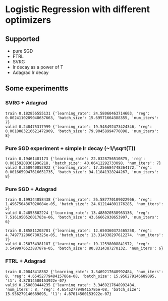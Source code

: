 # Logistic Regression with different optimizers

## Supported

* pure SGD 
* FTRL
* SVRG
* lr decay as a power of T
* Adagrad lr decay

## Some experimentts

### SVRG + Adagrad
```
train 0.182856555131 {'learning_rate': 24.58060463714603, 'reg': 0.0024110289048637663, 'batch_size': 15.69571664388355, 'num_iters': 7}
valid 0.248475317999 {'learning_rate': 19.548492473424346, 'reg': 0.0018083216621472909, 'batch_size': 79.90458994770898, 'num_iters': 8}
```

### Pure SGD experiment + simple lr decay (~1/\sqrt(T))
```
train 0.19461481173 {'learning_rate': 22.0328756510875, 'reg': 0.00159208361996218, 'batch_size': 40.06412292733098, 'num_iters': 7}
valid 0.250940052922 {'learning_rate': 17.256684748364172, 'reg': 0.0016659947616651735, 'batch_size': 94.11841328244267, 'num_iters': 8}
```

### Pure SGD + Adagrad
```
train 0.199344058438 {'learning_rate': 26.587770109022966, 'reg': 1.4967504367020084e-05, 'batch_size': 24.612144801176285, 'num_iters': 5}
valid 0.24853802224 {'learning_rate': 13.488020538963136, 'reg': 7.516195052601783e-06, 'batch_size': 43.66662938653907, 'num_iters': 6}
```
```
train 0.185811203781 {'learning_rate': 12.650360372465258, 'reg': 4.7497712866780325e-05, 'batch_size': 13.314338297612274, 'num_iters': 7}
valid 0.250754381187 {'learning_rate': 19.12598008841972, 'reg': 3.549997652388787e-05, 'batch_size': 80.8314387270132, 'num_iters': 6}
```

### FTRL + Adagrad
```
train 0.20843418382 {'learning_rate': 3.3469217648992484, 'num_iters': 8, 'reg': 4.6545277948415786e-08, 'batch_size': 15.956279146689095, 'l1': 4.87014500153922e-07}
valid 0.250808444235 {'learning_rate': 3.3469217648992484, 'num_iters': 8, 'reg': 4.6545277948415786e-08, 'batch_size': 15.956279146689095, 'l1': 4.87014500153922e-07}
```


